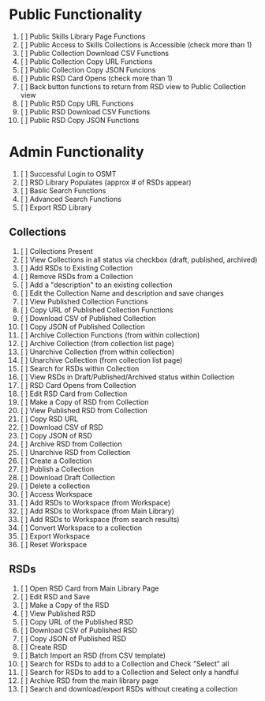 # Public Functionality
1. [ ] Public Skills Library Page Functions
2. [ ] Public Access to Skills Collections is Accessible (check more than 1)
3. [ ] Public Collection Download CSV Functions
4. [ ] Public Collection Copy URL Functions
5. [ ] Public Collection Copy JSON Funcions
6. [ ] Public RSD Card Opens (check more than 1)
7. [ ] Back button functions to return from RSD view to Public Collection view
8. [ ] Public RSD Copy URL Functions
9. [ ] Public RSD Download CSV Functions
10. [ ] Public RSD Copy JSON Functions

# Admin Functionality
1. [ ] Successful Login to OSMT
2. [ ] RSD Library Populates (approx # of RSDs appear)
3. [ ] Basic Search Functions
4. [ ] Advanced Search Functions
5. [ ] Export RSD Library

## Collections
1. [ ] Collections Present
2. [ ] View Collections in all status via checkbox (draft, published, archived)
3. [ ] Add RSDs to Existing Collection
4. [ ] Remove RSDs from a Collection
5. [ ] Add a "description" to an existing collection
6. [ ] Edit the Collection Name and description and save changes
7. [ ] View Published Collection Functions
8. [ ] Copy URL of Published Collection Functions
9. [ ] Download CSV of Published Collection
10. [ ] Copy JSON of Published Collection
11. [ ] Archive Collection Functions (from within collection)
12. [ ] Archive Collection (from collection list page)
13. [ ] Unarchive Collection (from within collection)
14. [ ] Unarchive Collection (from collection list page)
15. [ ] Search for RSDs within Collection
16. [ ] View RSDs in Draft/Published/Archived status within Collection
17. [ ] RSD Card Opens from Collection
18. [ ] Edit RSD Card from Collection
19. [ ] Make a Copy of RSD from Collection
20. [ ] View Published RSD from Collection
21. [ ] Copy RSD URL
22. [ ] Download CSV of RSD
23. [ ] Copy JSON of RSD
24. [ ] Archive RSD from Collection
25. [ ] Unarchive RSD from Collection
26. [ ] Create a Collection
27. [ ] Publish a Collection
28. [ ] Download Draft Collection
29. [ ] Delete a collection
30. [ ] Access Workspace
31. [ ] Add RSDs to Workspace (from Workspace)
32. [ ] Add RSDs to Workspace (from Main Library)
33. [ ] Add RSDs to Workspace (from search results)
34. [ ] Convert Workspace to a collection
35. [ ] Export Workspace
36. [ ] Reset Workspace

## RSDs
1. [ ] Open RSD Card from Main Library Page
2. [ ] Edit RSD and Save
3. [ ] Make a Copy of the RSD
4. [ ] View Published RSD
5. [ ] Copy URL of the Published RSD
6. [ ] Download CSV of Published RSD
7. [ ] Copy JSON of Published RSD
8. [ ] Create RSD
9. [ ] Batch Import an RSD (from CSV template)
10. [ ] Search for RSDs to add to a Collection and Check "Select" all
11. [ ] Search for RSDs to add to a Collection and Select only a handful
12. [ ] Archive RSD from the main library page
13. [ ] Search and download/export  RSDs without creating a collection
